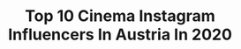 ---
title: Top 10 Cinema Instagram Influencers In Austria In 2020
description: Identify the most popular Instagram accounts on inBeat.
platform: Instagram
profiles:
  - username: "richardladkani"
    fullname: >-
      Richard Ladkani
    location: "Austria"
    followers: 20373
    engagement: 314
    commentsToLikes: 0.027709
    avatar: "https://scontent-ams4-1.cdninstagram.com/v/t51.2885-19/s320x320/49858395_367519884047769_1861300433650188288_n.jpg?_nc_ht=scontent-ams4-1.cdninstagram.com&_nc_ohc=rCbG-okfU_sAX8s33kY&oh=1a280884155d8fd3390a5e6eb785c332&oe=5EB99297"
    verified: false
    hashtags: "#100andchange, #worldwildlifeday"
  - username: "brodyjonescinema"
    fullname: >-
      Brody Jones
    location: "Austria"
    followers: 2313
    engagement: 1006
    commentsToLikes: 0.060790
    avatar: "https://scontent-ams4-1.cdninstagram.com/v/t51.2885-19/s320x320/70404195_706388296504332_4572364136838594560_n.jpg?_nc_ht=scontent-ams4-1.cdninstagram.com&_nc_ohc=yqogkEmKQ6kAX_iF7tw&oh=eda1082c7df507fab0ee42bec5620ca5&oe=5EA9DDA9"
    verified: false
    hashtags: "#woodsysworld"
  - username: "jo_stefan_"
    fullname: >-
      Josif Stefan
    location: "Austria"
    followers: 8978
    engagement: 1754
    commentsToLikes: 0.023953
    avatar: "https://scontent-amt2-1.cdninstagram.com/v/t51.2885-19/s320x320/34747585_179456656235031_6050631660385337344_n.jpg?_nc_ht=scontent-amt2-1.cdninstagram.com&_nc_ohc=wt4mrGtq3swAX87ulW2&oh=456fbd15a706d5ac0ba2c7c8add5866e&oe=5EB8D4B7"
    verified: false
    hashtags: "#makingmamories, #fashioninsta, #stylish, #stayathomechallenge"
  - username: "borja_azurmendi"
    fullname: >-
      Borja Azurmendi
    location: "Austria"
    followers: 6523
    engagement: 793
    commentsToLikes: 0.060154
    avatar: "https://scontent-ort2-1.cdninstagram.com/v/t51.2885-19/s320x320/64887408_432472924261342_5638811057670586368_n.jpg?_nc_ht=scontent-ort2-1.cdninstagram.com&_nc_ohc=umRfXBnwfUkAX-1xUGc&oh=1c3bcffeb5bb11b357b9839a5efcfe2e&oe=5EBCB466"
    verified: false
    hashtags: "#iskiedtoday, #blueice, #italia, #snowboard"
  - username: "michiwohlleben"
    fullname: >-
      Michi Wohlleben
    location: "Austria"
    followers: 24880
    engagement: 806
    commentsToLikes: 0.023243
    avatar: "https://scontent-ams4-1.cdninstagram.com/v/t51.2885-19/s320x320/25005602_1981465661871433_2066687053940129792_n.jpg?_nc_ht=scontent-ams4-1.cdninstagram.com&_nc_ohc=SSs69Z-XdR8AX-yiWjr&oh=cf3a4db60a650b57fd8630ab44088edc&oe=5EB773F6"
    verified: false
    hashtags: "#klettern, #summit, #noplacetoofar, #julbo"
  - username: "wienerwohnzimmer"
    fullname: >-
      lena 🌚
    location: "Austria"
    followers: 24416
    engagement: 529
    commentsToLikes: 0.014776
    avatar: "https://scontent-ams4-1.cdninstagram.com/v/t51.2885-19/s320x320/89271913_517563382232891_6304732035969712128_n.jpg?_nc_ht=scontent-ams4-1.cdninstagram.com&_nc_ohc=Z2iCRXdAuSMAX_rWTXb&oh=f2b25224963bb29f1fc3cb292cde23b1&oe=5EB96C83"
    verified: false
    hashtags: "#pencilsketch, #avocado, #leseratte, #finallytimefor"
  - username: "in.wien.mit.wien"
    fullname: >-
      
    location: "Austria"
    followers: 7479
    engagement: 607
    commentsToLikes: 0.042733
    avatar: "https://scontent-lht6-1.cdninstagram.com/v/t51.2885-19/s320x320/71279657_449206632358007_5581111797001224192_n.jpg?_nc_ht=scontent-lht6-1.cdninstagram.com&_nc_ohc=wQGHagYTKT0AX_m0Af8&oh=5bdfe7f8f1a8e94d97bfa29c8f7fa82b&oe=5EB8857D"
    verified: false
    hashtags: "#hofburgpalace, #igersviennaclassics, #frostschutz, #austria"
  - username: "andimoisescu"
    fullname: >-
      Andi Moisescu
    location: "Austria"
    followers: 239324
    engagement: 162
    commentsToLikes: 0.008355
    avatar: "https://scontent-ams4-1.cdninstagram.com/v/t51.2885-19/11820501_860426297379155_897983520_a.jpg?_nc_ht=scontent-ams4-1.cdninstagram.com&_nc_ohc=ZCnupMtRTLgAX_1v-4z&oh=10c77c2e5194889695dba9a0af626a3d&oe=5EB223D9"
    verified: true
    hashtags: "#setup, #miamibici, #comingsoon, #sailing"
  - username: "officialvincentbueno"
    fullname: >-
      Vincent Bueno
    location: "Austria"
    followers: 6485
    engagement: 667
    commentsToLikes: 0.036099
    avatar: "https://scontent-frx5-1.cdninstagram.com/v/t51.2885-19/s320x320/87775567_545218442763000_7026600353483194368_n.jpg?_nc_ht=scontent-frx5-1.cdninstagram.com&_nc_ohc=2CUbuNLSK2EAX8NWdjk&oh=10368b7a8a7093f2220d526db0b25046&oe=5EB10D23"
    verified: false
    hashtags: "#vocals, #idol, #austriansuperstar, #blackandwhite"
  - username: "sternenglueckfotografie"
    fullname: >-
      Laura ✨ Hochzeitsfotografin
    location: "Austria"
    followers: 2803
    engagement: 920
    commentsToLikes: 0.124309
    avatar: "https://scontent-ams4-1.cdninstagram.com/v/t51.2885-19/s320x320/92105065_596525524289114_5339900008386789376_n.jpg?_nc_ht=scontent-ams4-1.cdninstagram.com&_nc_ohc=qZUVbII2RUEAX8CTEFq&oh=203e2068c92efcffe032750b5f87dcb9&oe=5EB870DC"
    verified: false
    hashtags: "#austrianwedding, #loveanddevotion, #chasinglight, #wedding2021"
---